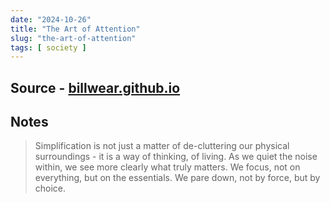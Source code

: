 ```yaml
---
date: "2024-10-26"
title: "The Art of Attention"
slug: "the-art-of-attention"
tags: [ society ]
---
```




## Source - [billwear.github.io][1]

## Notes

> Simplification is not just a matter of de-cluttering our physical surroundings - it is a way of thinking, of living. As we quiet the noise within, we see more clearly what truly matters. We focus, not on everything, but on the essentials. We pare down, not by force, but by choice.



   [1]: https://billwear.github.io/art-of-attention.html
